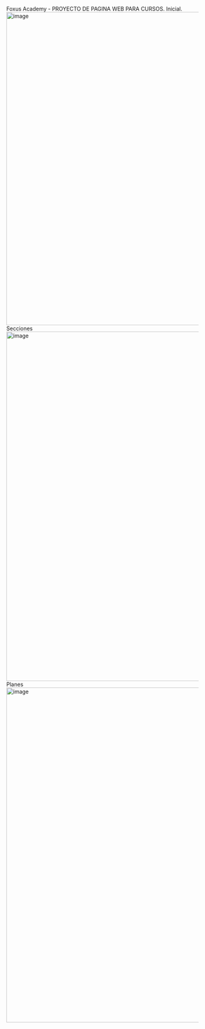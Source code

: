 Foxus Academy -  PROYECTO DE PAGINA WEB PARA CURSOS.
Inicial.
<img width="1898" height="821" alt="image" src="https://github.com/user-attachments/assets/25b6fa93-dd7e-4063-b813-cd01821fd231" />
Secciones
<img width="1900" height="916" alt="image" src="https://github.com/user-attachments/assets/dc58ee5e-a138-410f-a581-3c28c2ce3d10" />
Planes
<img width="1892" height="878" alt="image" src="https://github.com/user-attachments/assets/d63ec73c-079d-4d59-b19c-44972f67fdc1" />
